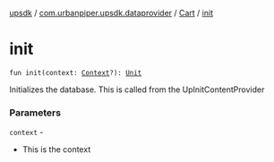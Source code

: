 [upsdk](../../index.md) / [com.urbanpiper.upsdk.dataprovider](../index.md) / [Cart](index.md) / [init](./init.md)

# init

`fun init(context: `[`Context`](https://developer.android.com/reference/android/content/Context.html)`?): `[`Unit`](https://kotlinlang.org/api/latest/jvm/stdlib/kotlin/-unit/index.html)

Initializes the database. This is called from the UpInitContentProvider

### Parameters

`context` -
* This is the context
